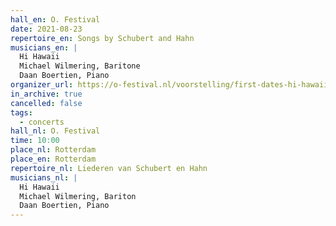 ```yaml
---
hall_en: O. Festival
date: 2021-08-23
repertoire_en: Songs by Schubert and Hahn
musicians_en: |
  Hi Hawaii
  Michael Wilmering, Baritone
  Daan Boertien, Piano
organizer_url: https://o-festival.nl/voorstelling/first-dates-hi-hawaii-x-michael-wilmering/
in_archive: true
cancelled: false
tags:
  - concerts
hall_nl: O. Festival
time: 10:00
place_nl: Rotterdam
place_en: Rotterdam
repertoire_nl: Liederen van Schubert en Hahn
musicians_nl: |
  Hi Hawaii
  Michael Wilmering, Bariton
  Daan Boertien, Piano
---
```

